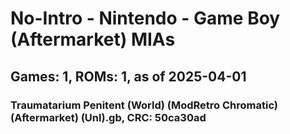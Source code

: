 # No-Intro - Nintendo - Game Boy (Aftermarket) MIAs
## Games: 1, ROMs: 1, as of 2025-04-01

### Traumatarium Penitent (World) (ModRetro Chromatic) (Aftermarket) (Unl).gb, CRC: 50ca30ad
